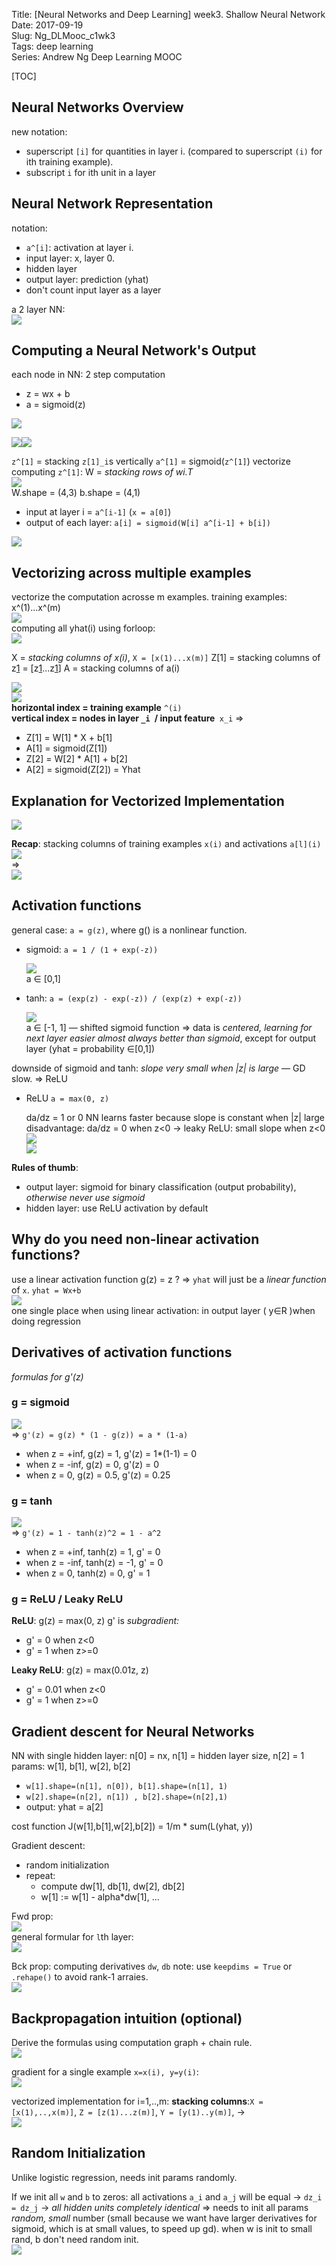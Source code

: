 Title: [Neural Networks and Deep Learning] week3. Shallow Neural Network
Date: 2017-09-19  
Slug:  Ng_DLMooc_c1wk3  
Tags: deep learning  
Series: Andrew Ng Deep Learning MOOC  
 
[TOC]


Neural Networks Overview
------------------------
new notation: 

* superscript ``[i]`` for quantities in layer i. (compared to superscript ``(i)`` for ith training example).
* subscript ``i`` for ith unit in a layer


Neural Network Representation
-----------------------------
notation: 

* ``a^[i]``: activation at layer i.
* input layer: x, layer 0.
* hidden layer
* output layer: prediction (yhat)
* don't count input layer as a layer


a 2 layer NN:  
![](../images/Ng_DLMooc_c1wk3/pasted_image.png)

Computing a Neural Network's Output
-----------------------------------
each node in NN: 2 step computation

* z = wx + b
* a = sigmoid(z)

![](../images/Ng_DLMooc_c1wk3/pasted_image001.png)

![](../images/Ng_DLMooc_c1wk3/pasted_image002.png)![](../images/Ng_DLMooc_c1wk3/pasted_image003.png)

``z^[1]`` = stacking ``z[1]_i``s vertically
``a^[1]`` = sigmoid(``z^[1]``)
vectorize computing ``z^[1]``: W = *stacking rows of wi.T*  
![](../images/Ng_DLMooc_c1wk3/pasted_image005.png)  
W.shape = (4,3)
b.shape = (4,1)


* input at layer i = ``a^[i-1]`` (``x = a[0]``)
* output of each layer: ``a[i] = sigmoid(W[i] a^[i-1] + b[i])``

![](../images/Ng_DLMooc_c1wk3/pasted_image006.png)

Vectorizing across multiple examples
------------------------------------
vectorize the computation acrosse m examples.
training examples: x^(1)...x^(m)  
![](../images/Ng_DLMooc_c1wk3/pasted_image007.png)  
computing all yhat(i) using forloop:  
![](../images/Ng_DLMooc_c1wk3/pasted_image008.png)

X = *stacking columns of x(i)*, ``X = [x(1)...x(m)]``
Z[1] = stacking columns of z[1](i) = [z[1](1)...z[1](m)]
A = stacking columns of a(i)

![](../images/Ng_DLMooc_c1wk3/pasted_image010.png)  
![](../images/Ng_DLMooc_c1wk3/pasted_image009.png)  
**horizontal index = training example** ``^(i)``  
**vertical index = nodes in layer **``_i ``**/ input feature**`` x_i``
⇒ 

* Z[1] = W[1] * X + b[1]
* A[1] = sigmoid(Z[1])
* Z[2] = W[2] * A[1] + b[2]
* A[2] = sigmoid(Z[2]) = Yhat


Explanation for Vectorized Implementation
-----------------------------------------

![](../images/Ng_DLMooc_c1wk3/pasted_image012.png)

**Recap**:
stacking columns of training examples ``x(i)`` and activations ``a[l](i)``  
![](../images/Ng_DLMooc_c1wk3/pasted_image013.png)  
⇒   
![](../images/Ng_DLMooc_c1wk3/pasted_image014.png)  

Activation functions
--------------------
general case: ``a = g(z)``, where g() is a nonlinear function.

* sigmoid: ``a = 1 / (1 + exp(-z))``

  ![](../images/Ng_DLMooc_c1wk3/pasted_image018.png)  
  a ∈ [0,1]

* tanh: ``a = (exp(z) - exp(-z)) / (exp(z) + exp(-z))``

  ![](../images/Ng_DLMooc_c1wk3/pasted_image019.png)  
  a ∈ [-1, 1] — shifted sigmoid function 
  ⇒ data is *centered, learning for next layer easier*
  *almost always better than sigmoid*, except for output layer (yhat = probability ∈[0,1])

downside of sigmoid and tanh: *slope very small when |z| is large* — GD slow.
⇒ ReLU

* ReLU ``a = max(0, z)``

  da/dz = 1 or 0
  NN learns faster because slope is constant when |z| large
  disadvantage: da/dz = 0 when z<0
  → leaky ReLU: small slope when z<0  
  ![](../images/Ng_DLMooc_c1wk3/pasted_image020.png)  
  ![](../images/Ng_DLMooc_c1wk3/pasted_image021.png)

**Rules of thumb**:

* output layer: sigmoid for binary classification (output probability), *otherwise never use sigmoid*
* hidden layer: use ReLU activation by default


Why do you need non-linear activation functions?
------------------------------------------------
use a linear activation function g(z) = z ?
⇒ ``yhat`` will just be a *linear function* of ``x``. ``yhat = Wx+b``  
![](../images/Ng_DLMooc_c1wk3/pasted_image022.png)  
one single place when using linear activation: in output layer ( y∈R )when doing regression

Derivatives of activation functions
-----------------------------------
*formulas for g'(z)*

### g = sigmoid
![](../images/Ng_DLMooc_c1wk3/pasted_image023.png)  
⇒ ``g'(z) = g(z) * (1 - g(z)) = a * (1-a)``

* when z = +inf, g(z) = 1, g'(z) = 1*(1-1) = 0
* when z = -inf, g(z) = 0, g'(z) = 0
* when z = 0, g(z) = 0.5, g'(z) = 0.25


### g = tanh
![](../images/Ng_DLMooc_c1wk3/pasted_image024.png)  
⇒ ``g'(z) = 1 - tanh(z)^2 = 1 - a^2``

* when z = +inf, tanh(z) = 1, g' = 0
* when z = -inf, tanh(z) = -1, g' = 0
* when z = 0, tanh(z) = 0, g' = 1


### g = ReLU / Leaky ReLU
**ReLU**:
g(z) = max(0, z)
g' is *subgradient:*

* g' = 0 when z<0
* g' = 1 when z>=0

**Leaky ReLU**:
g(z) = max(0.01z, z)

* g' = 0.01 when z<0
* g' = 1 when z>=0


Gradient descent for Neural Networks
------------------------------------
NN with single hidden layer: n[0] = nx, n[1] = hidden layer size, n[2] = 1
params: w[1], b[1], w[2], b[2]

* ``w[1].shape=(n[1], n[0]), b[1].shape=(n[1], 1)``
* ``w[2].shape=(n[2], n[1]) , b[2].shape=(n[2],1)``
* output: yhat = a[2]

cost function J(w[1],b[1],w[2],b[2]) = 1/m * sum(L(yhat, y))

Gradient descent:

* random initialization
* repeat:
	* compute dw[1], db[1], dw[2], db[2]
	* w[1] := w[1] - alpha*dw[1], ...


Fwd prop:  
![](../images/Ng_DLMooc_c1wk3/pasted_image026.png)  
general formular for ``l``th layer:  
![](../images/Ng_DLMooc_c1wk3/pasted_image034.png)  

Bck prop: 
computing derivatives ``dw``, ``db``
note: use ``keepdims = True`` or  ``.rehape()`` to avoid rank-1 arraies.  
![](../images/Ng_DLMooc_c1wk3/pasted_image027.png)

Backpropagation intuition (optional)
------------------------------------
Derive the formulas using computation graph + chain rule.  
![](../images/Ng_DLMooc_c1wk3/pasted_image028.png)

gradient for a single example ``x=x(i), y=y(i)``:  
![](../images/Ng_DLMooc_c1wk3/pasted_image029.png)

vectorized implementation for i=1,..,m:
**stacking columns**:``X = [x(1),..,x(m)]``, ``Z = [z(1)...z(m)]``, ``Y = [y(1)..y(m)]``, 
→   
![](../images/Ng_DLMooc_c1wk3/pasted_image031.png)  

Random Initialization
---------------------
Unlike logistic regression, needs init params randomly.

If we init all ``w`` and ``b`` to zeros: all activations ``a_i`` and ``a_j`` will be equal → ``dz_i = dz_j`` → *all hidden units completely identical*
⇒ needs to init all params *random, small* number (small because we want have larger derivatives for sigmoid, which is at small values, to speed up gd).
when w is init to small rand, b don't need random init.  
![](../images/Ng_DLMooc_c1wk3/pasted_image033.png)
